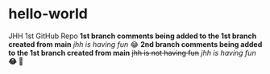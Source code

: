 # hello-world
JHH 1st GitHub Repo
**1st branch comments being added to the 1st branch created from main**
*jhh is having fun*
😂
**2nd branch comments being added to the 1st branch created from main**
~~jhh is not having fun~~
*jhh is having fun*
**😂**
🥷
